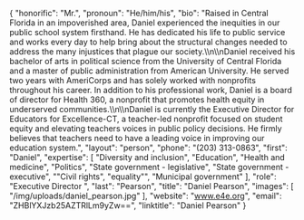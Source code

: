 {
  "honorific": "Mr.",
  "pronoun": "He/him/his",
  "bio": "Raised in Central Florida in an impoverished area, Daniel experienced the inequities in our public school system firsthand. He has dedicated his life to public service and works every day to help bring about the structural changes needed to address the many injustices that plague our society.\\\n\\\nDaniel received his bachelor of arts in political science from the University of Central Florida and a master of public administration from American University. He served two years with AmeriCorps and has solely worked with nonprofits throughout his career. In addition to his professional work, Daniel is a board of director for Health 360, a nonprofit that promotes health equity in underserved communities.\\\n\\\nDaniel is currently the Executive Director for Educators for Excellence-CT, a teacher-led nonprofit focused on student equity and elevating teachers voices in public policy decisions. He firmly believes that teachers need to have a leading voice in improving our education system.",
  "layout": "person",
  "phone": "(203) 313-0863",
  "first": "Daniel",
  "expertise": [
    "Diversity and inclusion",
    "Education",
    "Health and medicine",
    "Politics",
    "State government - legislative",
    "State government - executive",
    "\"Civil rights",
    "equality\"",
    "Municipal government"
  ],
  "role": "Executive Director ",
  "last": "Pearson",
  "title": "Daniel Pearson",
  "images": [
    "/img/uploads/daniel_pearson.jpg"
  ],
  "website": "www.e4e.org",
  "email": "ZHBlYXJzb25AZTRlLm9yZw==",
  "linktitle": "Daniel Pearson"
}